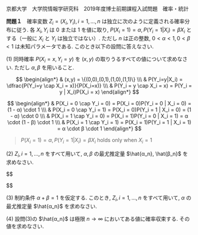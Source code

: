 京都大学　大学院情報学研究科　2019年度博士前期課程入試問題　確率・統計

**問題１**　確率変数 $Z_i = (X_i, Y_i), i = 1,...,n$ は独立に次のように定義される確率分布に従う. 各 $X_i, Y_i$ は $0$ または $1$ を値に取り, $P(X_i = 1) = α, P(Y_i = 1| X_i) = βX_i$ とする（一般に $X_i$ と $Y_i$ は独立ではない）. ただし $n$ は正の整数, $0 < α < 1, 0 < β < 1$ は未知パラメータである. このとき以下の設問に答えなさい.

(1) 同時確率 $P(X_i = x, Y_i = y)$ を $(x,y)$ の取りうるすべての値について求めなさい. ただし $α, β$ を用いること.

$$
    \begin{align*}
        & (x,y) = \{(0,0),(0,1),(1,0),(1,1)\} \\\
        & P(Y_i=y|X_i) = \dfrac{P(Y_i=y \cap X_i = x)}{P(X_i=x)} \\\
        & P(Y_i = y \cap X_i = x) = P(Y_i = y | X_i)P(X_i = x)
    \end{align*}
$$

$$
    \begin{align*}
        & P(X_i = 0 \cap Y_i = 0) = P(X_i = 0)P(Y_i = 0 | X_i = 0) = (1 - α) \cdot 1   \\\
        & P(X_i = 0 \cap Y_i = 1) = P(X_i = 0)P(Y_i = 1 | X_i = 0) = (1 - α) \cdot 0  \\\
        & P(X_i = 1 \cap Y_i = 0) = P(X_i = 1)P(Y_i = 0 | X_i = 1) = α \cdot  (1 - β) \cdot 1 \\\
        & P(X_i = 1 \cap Y_i = 1) = P(X_i = 1)P(Y_i = 1 | X_i = 1) = α \cdot β \cdot 1
    \end{align*}
$$

> $P(X_i = 1) = α, P(Y_i = 1| X_i) = βX_i$ holds only when $X_i = 1$

(2) $Z_i, i = 1,...,n$ をすべて用いて, $α, β$ の最尤推定量 $\hat{α_n}, \hat{β_n}$ を求めなさい.

$$

$$

(3) 制約条件 $α + β = 1$ を仮定する. このとき, $Z_i, i = 1,...,n$ をすべて用いて, $α$ の最尤推定量 $\hat{α_n}$ を求めなさい.

(4) 設問(3)の $\hat{α_n}$ は極限 $n \to ∞$ においてある値に確率収束する. その値を求めなさい.